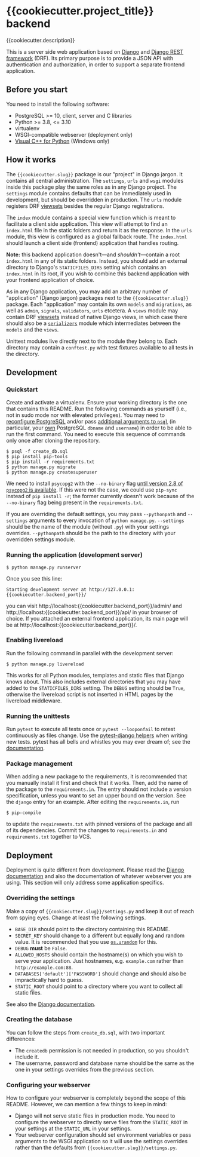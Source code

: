 # {{cookiecutter.project_title}} backend

{{cookiecutter.description}}

This is a server side web application based on [Django][1] and [Django REST framework][2] (DRF). Its primary purpose is to provide a JSON API with authentication and authorization, in order to support a separate frontend application.

[1]: https://www.djangoproject.com
[2]: https://www.django-rest-framework.org


## Before you start

You need to install the following software:

 - PostgreSQL >= 10, client, server and C libraries
 - Python >= 3.8, <= 3.10
 - virtualenv
 - WSGI-compatible webserver (deployment only)
 - [Visual C++ for Python][14] (Windows only)

[14]: https://wiki.python.org/moin/WindowsCompilers


## How it works

The `{{cookiecutter.slug}}` package is our "project" in Django jargon. It contains all central administration. The `settings`, `urls` and `wsgi` modules inside this package play the same roles as in any Django project. The `settings` module contains defaults that can be immediately used in development, but should be overridden in production. The `urls` module registers DRF [viewsets][3] besides the regular Django registrations.

[3]: https://www.django-rest-framework.org/api-guide/viewsets/

The `index` module contains a special view function which is meant to facilitate a client side application. This view will attempt to find an `index.html` file in the static folders and return it as the response. In the `urls` module, this view is configured as a global fallback route. The `index.html` should launch a client side (frontend) application that handles routing.

**Note:** this backend application doesn't—and *shouldn't*—contain a root `index.html` in any of its static folders. Instead, you should add an external directory to Django's `STATICFILES_DIRS` setting which contains an `index.html` in its root, if you wish to combine this backend application with your frontend application of choice.

As in any Django application, you may add an arbitrary number of "application" (Django jargon) packages next to the `{{cookiecutter.slug}}` package. Each "application" may contain its own `models` and `migrations`, as well as `admin`, `signals`, `validators`, `urls` etcetera. A `views` module may contain DRF [viewsets][3] instead of native Django views, in which case there should also be a [`serializers`][4] module which intermediates between the `models` and the `views`.

[4]: https://www.django-rest-framework.org/api-guide/serializers/

Unittest modules live directly next to the module they belong to. Each directory may contain a `conftest.py` with test fixtures available to all tests in the directory.


## Development

### Quickstart

Create and activate a virtualenv. Ensure your working directory is the one that contains this README. Run the following commands as yourself (i.e., not in sudo mode nor with elevated privileges). You may need to [reconfigure PostgreSQL][5] and/or pass [additional arguments to `psql`][6] (in particular, your [own][7] PostgreSQL `dbname` and `username`) in order to be able to run the first command. You need to execute this sequence of commands only once after cloning the repository.

[5]: https://www.postgresql.org/docs/10/auth-pg-hba-conf.html
[6]: https://www.postgresql.org/docs/10/app-psql.html
[7]: https://www.postgresql.org/docs/10/database-roles.html

```console
$ psql -f create_db.sql
$ pip install pip-tools
$ pip install -r requirements.txt
$ python manage.py migrate
$ python manage.py createsuperuser
```

We need to install `psycopg2` with the `--no-binary` flag [until version 2.8 of `psycopg2` is available][8]. If this were not the case, we could use `pip-sync` instead of `pip install -r`; the former currently doesn't work because of the `--no-binary` flag being present in the `requirements.txt`.

[8]: http://initd.org/psycopg/docs/install.html#disabling-wheel-packages-for-psycopg-2-7

If you are overriding the default settings, you may pass `--pythonpath` and `--settings` arguments to every invocation of `python manage.py`. `--settings` should be the name of the module (without `.py`) with your settings overrides. `--pythonpath` should be the path to the directory with your overridden settings module.


### Running the application (development server)

```console
$ python manage.py runserver
```

Once you see this line:

```console
Starting development server at http://127.0.0.1:{{cookiecutter.backend_port}}/
```

you can visit http://localhost:{{cookiecutter.backend_port}}/admin/ and http://localhost:{{cookiecutter.backend_port}}/api/ in your browser of choice. If you attached an external frontend application, its main page will be at http://localhost:{{cookiecutter.backend_port}}/.


### Enabling livereload

Run the following command in parallel with the development server:

```console
$ python manage.py livereload
```

This works for all Python modules, templates and static files that Django knows about. This also includes external directories that you may have added to the `STATICFILES_DIRS` setting. The `DEBUG` setting should be `True`, otherwise the livereload script is not inserted in HTML pages by the livereload middleware.


### Running the unittests

Run `pytest` to execute all tests once or `pytest --looponfail` to retest continuously as files change. Use the [pytest-django helpers][9] when writing new tests. pytest has all bells and whistles you may ever dream of; see the [documentation][10].

[9]: https://pytest-django.readthedocs.io/en/latest/helpers.html
[10]: https://docs.pytest.org/en/latest/


### Package management

When adding a new package to the requirements, it is recommended that you manually install it first and check that it works. Then, add the name of the package to the `requirements.in`. The entry should not include a version specification, unless you want to set an upper bound on the version. See the `django` entry for an example. After editing the `requirements.in`, run

```console
$ pip-compile
```

to update the `requirements.txt` with pinned versions of the package and all of its dependencies. Commit the changes to `requirements.in` and `requirements.txt` together to VCS.


## Deployment

Deployment is quite different from development. Please read the [Django documentation][11] and also the documentation of whatever webserver you are using. This section will only address some application specifics.

[11]: https://docs.djangoproject.com/en/1.11/howto/deployment/


### Overriding the settings

Make a copy of `{{cookiecutter.slug}}/settings.py` and keep it out of reach from spying eyes. Change at least the following settings.

 - `BASE_DIR` should point to the directory containing this README.
 - `SECRET_KEY` should change to a different but equally long and random value. It is recommended that you use [`os.urandom`][12] for this.
 - `DEBUG` **must** be `False`.
 - `ALLOWED_HOSTS` should contain the hostname(s) on which you wish to serve your application. Just hostnames, e.g. `example.com` rather than `http://example.com:88`.
 - `DATABASES['default']['PASSWORD']` should change and should also be impractically hard to guess.
 - `STATIC_ROOT` should point to a directory where you want to collect all static files.

See also the [Django documentation][13].

[12]: https://docs.python.org/3/library/os.html#os.urandom
[13]: https://docs.djangoproject.com/en/1.11/ref/settings/


### Creating the database

You can follow the steps from `create_db.sql`, with two important differences:

 - The `createdb` permission is not needed in production, so you shouldn't include it.
 - The username, password and database name should be the same as the one in your settings overrides from the previous section.


### Configuring your webserver

How to configure your webserver is completely beyond the scope of this README. However, we can mention a few things to keep in mind:

 - Django will not serve static files in production mode. You need to configure the webserver to directly serve files from the `STATIC_ROOT` in your settings at the `STATIC_URL` in your settings.
 - Your webserver configuration should set environment variables or pass arguments to the WSGI application so it will use the settings overrides rather than the defaults from `{{cookiecutter.slug}}/settings.py`.
